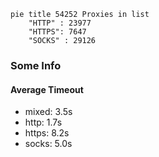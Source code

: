 
```mermaid
pie title 54252 Proxies in list
    "HTTP" : 23977
    "HTTPS": 7647
    "SOCKS" : 29126
```

### Some Info
#### Average Timeout

- mixed: 3.5s
- http: 1.7s
- https: 8.2s
- socks: 5.0s
